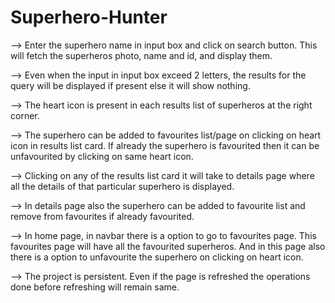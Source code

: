 # Superhero-Hunter

--> Enter the superhero name in input box and click on search button. This will fetch the superheros photo, name and id, and display them.

--> Even when the input in input box exceed 2 letters, the results for the query will be displayed if present else it will show nothing.

--> The heart icon is present in each results list of superheros at the right corner. 

--> The superhero can be added to favourites list/page on clicking on heart icon in results list card. If already the superhero is
    favourited then it can be unfavourited by clicking on same heart icon.
    
--> Clicking on any of the results list card it will take to details page where all the details of that particular superhero is displayed.

--> In details page also the superhero can be added to favourite list and remove from favourites if already favourited.

--> In home page, in navbar there is a option to go to favourites page. This favourites page will have all the favourited superheros. And 
    in this page also there is a option to unfavourite the superhero on clicking on heart icon.
    
--> The project is persistent. Even if the page is refreshed the operations done before refreshing will remain same.
